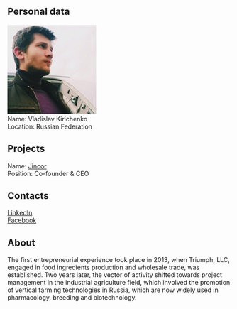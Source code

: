 ## Personal data
![vladislav kirichenko photo](photo/vladislav_kirichenko.jpg)  
Name:   Vladislav Kirichenko  
Location: Russian Federation  
## Projects 
Name: [Jincor](../projects/jincor.md)  
Position: Co-founder & CEO   
## Contacts
[LinkedIn](https://www.linkedin.com/in/vladislav-kirichenko-800a99a3/)     
[Facebook](https://www.facebook.com/vladislkr)
## About
The first entrepreneurial experience took place in 2013, when Triumph, LLC, engaged in food ingredients production and wholesale trade, was established. Two years later, the vector of activity shifted towards project management in the industrial agriculture field, which involved the promotion of vertical farming technologies in Russia, which are now widely used in pharmacology, breeding and biotechnology.
